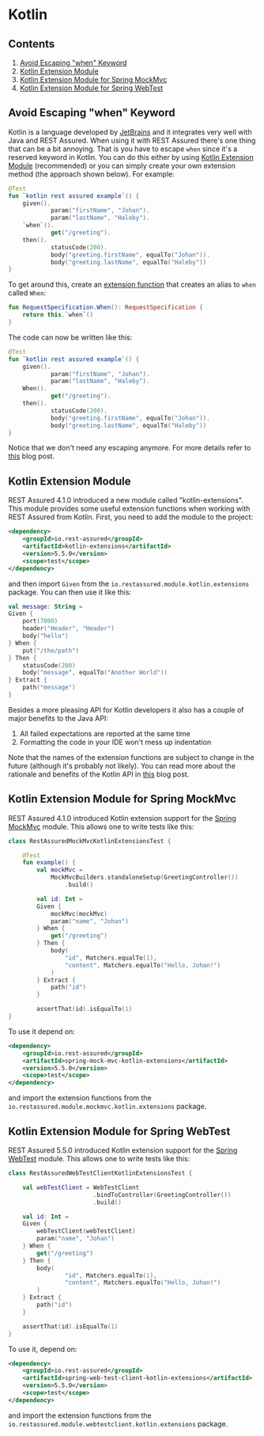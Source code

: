 # Kotlin #

## Contents

1. [Avoid Escaping "when" Keyword](#avoid-escaping-when-keyword)
1. [Kotlin Extension Module](#kotlin-extension-module)
1. [Kotlin Extension Module for Spring MockMvc](#kotlin-extension-module-for-spring-mockmvc)
1. [Kotlin Extension Module for Spring WebTest](#kotlin-extension-module-for-spring-webtest)

## Avoid Escaping "when" Keyword

Kotlin is a language developed by [JetBrains](https://www.jetbrains.com/) and it integrates very well with Java and REST Assured. When using it with REST Assured there's one thing that can be a bit annoying. That is you have to escape `when` since it's a reserved keyword in Kotlin. You can do this either by using [Kotlin Extension Module](#kotlin-extension-module) (recommended) or you can simply create your own extension method (the approach shown below). For example:

```kotlin
@Test 
fun `kotlin rest assured example`() {
    given().
            param("firstName", "Johan").
            param("lastName", "Haleby").
    `when`().
            get("/greeting").
    then().
            statusCode(200).
            body("greeting.firstName", equalTo("Johan")).
            body("greeting.lastName", equalTo("Haleby"))
}
```

To get around this, create an [extension function](https://kotlinlang.org/docs/reference/extensions.html) that creates an alias to `when` called `When`:

```kotlin
fun RequestSpecification.When(): RequestSpecification {
    return this.`when`()
}
```

The code can now be written like this:

```kotlin
@Test 
fun `kotlin rest assured example`() {
    given().
            param("firstName", "Johan").
            param("lastName", "Haleby").
    When().
            get("/greeting").
    then().
            statusCode(200).
            body("greeting.firstName", equalTo("Johan")).
            body("greeting.lastName", equalTo("Haleby"))
}
```

Notice that we don't need any escaping anymore. For more details refer to [this](http://code.haleby.se/2015/11/06/rest-assured-with-kotlin/) blog post.

## Kotlin Extension Module

REST Assured 4.1.0 introduced a new module called "kotlin-extensions". This module provides some useful extension functions when working with REST Assured from Kotlin. First, you need to add the module to the project:

```xml
<dependency>
    <groupId>io.rest-assured</groupId>
    <artifactId>kotlin-extensions</artifactId>
    <version>5.5.0</version>
    <scope>test</scope>
</dependency>
```

and then import `Given` from the `io.restassured.module.kotlin.extensions` package. You can then use it like this:

```kotlin
val message: String =
Given {
    port(7000)
    header("Header", "Header")
    body("hello")
} When {
    put("/the/path")
} Then {
    statusCode(200)
    body("message", equalTo("Another World"))
} Extract {
    path("message")
}
```

Besides a more pleasing API for Kotlin developers it also has a couple of major benefits to the Java API:
  
1. All failed expectations are reported at the same time
2. Formatting the code in your IDE won't mess up indentation

Note that the names of the extension functions are subject to change in the future (although it's probably not likely). You can read more about the rationale and benefits of the Kotlin API in [this](http://code.haleby.se/2019/09/06/rest-assured-in-kotlin/) blog post.

## Kotlin Extension Module for Spring MockMvc

REST Assured 4.1.0 introduced Kotlin extension support for the [Spring MockMvc](#spring-mock-mvc-module) module. This allows one to write tests like this:
    
```kotlin
class RestAssuredMockMvcKotlinExtensionsTest {

    @Test
    fun example() {
        val mockMvc =
            MockMvcBuilders.standaloneSetup(GreetingController())
                .build()

        val id: Int =
        Given {
            mockMvc(mockMvc)
            param("name", "Johan")
        } When {
            get("/greeting")
        } Then {
            body(
                "id", Matchers.equalTo(1),
                "content", Matchers.equalTo("Hello, Johan!")
            )
        } Extract {
            path("id")
        }

        assertThat(id).isEqualTo(1)
}
```

To use it depend on:

```xml
<dependency>
    <groupId>io.rest-assured</groupId>
    <artifactId>spring-mock-mvc-kotlin-extensions</artifactId>
    <version>5.5.0</version>
    <scope>test</scope>
</dependency>
```

and import the extension functions from the `io.restassured.module.mockmvc.kotlin.extensions` package.

## Kotlin Extension Module for Spring WebTest

REST Assured 5.5.0 introduced Kotlin extension support for the [Spring WebTest](https://github.com/rest-assured/rest-assured/wiki/Spring#spring-web-test-client-module) module. This allows one to write tests like this:
    
```kotlin
class RestAssuredWebTestClientKotlinExtensionsTest {

    val webTestClient = WebTestClient
                        .bindToController(GreetingController())
                        .build()

    val id: Int =
    Given {
        webTestClient(webTestClient)
        param("name", "Johan")
    } When {
        get("/greeting")
    } Then {
        body(
                "id", Matchers.equalTo(1),
                "content", Matchers.equalTo("Hello, Johan!")
        )
    } Extract {
        path("id")
    }

    assertThat(id).isEqualTo(1)
}
```

To use it, depend on:

```xml
<dependency>
    <groupId>io.rest-assured</groupId>
    <artifactId>spring-web-test-client-kotlin-extensions</artifactId>
    <version>5.5.0</version>
    <scope>test</scope>
</dependency>
```

and import the extension functions from the `io.restassured.module.webtestclient.kotlin.extensions` package.